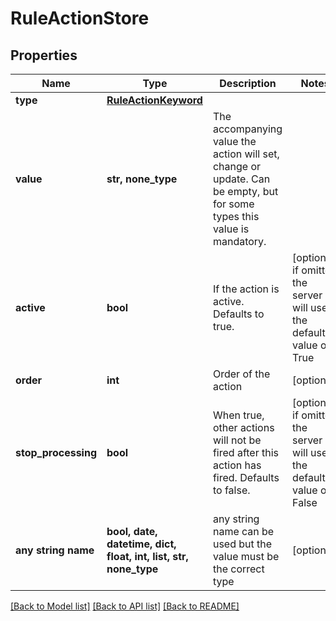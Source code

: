 # RuleActionStore


## Properties
Name | Type | Description | Notes
------------ | ------------- | ------------- | -------------
**type** | [**RuleActionKeyword**](RuleActionKeyword.md) |  | 
**value** | **str, none_type** | The accompanying value the action will set, change or update. Can be empty, but for some types this value is mandatory. | 
**active** | **bool** | If the action is active. Defaults to true. | [optional]  if omitted the server will use the default value of True
**order** | **int** | Order of the action | [optional] 
**stop_processing** | **bool** | When true, other actions will not be fired after this action has fired. Defaults to false. | [optional]  if omitted the server will use the default value of False
**any string name** | **bool, date, datetime, dict, float, int, list, str, none_type** | any string name can be used but the value must be the correct type | [optional]

[[Back to Model list]](../README.md#documentation-for-models) [[Back to API list]](../README.md#documentation-for-api-endpoints) [[Back to README]](../README.md)


